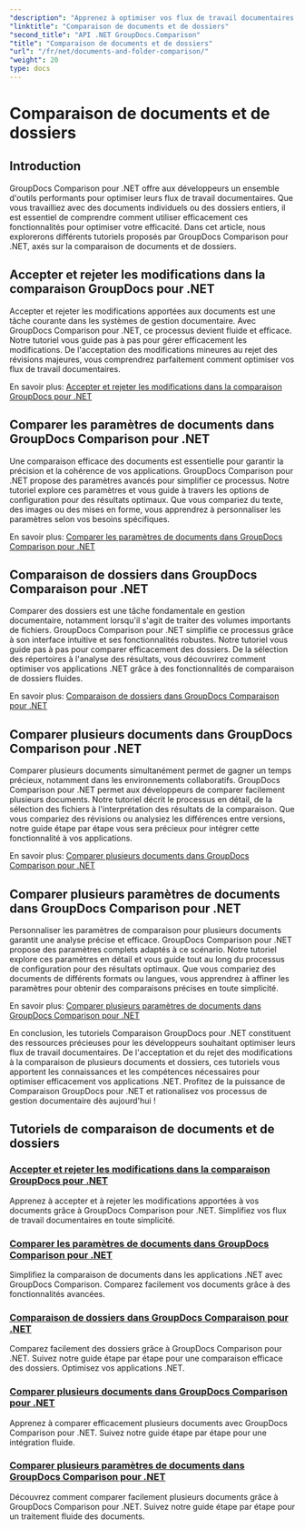 ```yaml
---
"description": "Apprenez à optimiser vos flux de travail documentaires grâce aux tutoriels GroupDocs Comparison pour .NET. Acceptez, rejetez les modifications et comparez facilement vos documents et dossiers."
"linktitle": "Comparaison de documents et de dossiers"
"second_title": "API .NET GroupDocs.Comparison"
"title": "Comparaison de documents et de dossiers"
"url": "/fr/net/documents-and-folder-comparison/"
"weight": 20
type: docs
---
```

# Comparaison de documents et de dossiers

## Introduction

GroupDocs Comparison pour .NET offre aux développeurs un ensemble d'outils performants pour optimiser leurs flux de travail documentaires. Que vous travailliez avec des documents individuels ou des dossiers entiers, il est essentiel de comprendre comment utiliser efficacement ces fonctionnalités pour optimiser votre efficacité. Dans cet article, nous explorerons différents tutoriels proposés par GroupDocs Comparison pour .NET, axés sur la comparaison de documents et de dossiers.

## Accepter et rejeter les modifications dans la comparaison GroupDocs pour .NET

Accepter et rejeter les modifications apportées aux documents est une tâche courante dans les systèmes de gestion documentaire. Avec GroupDocs Comparison pour .NET, ce processus devient fluide et efficace. Notre tutoriel vous guide pas à pas pour gérer efficacement les modifications. De l'acceptation des modifications mineures au rejet des révisions majeures, vous comprendrez parfaitement comment optimiser vos flux de travail documentaires.

En savoir plus: [Accepter et rejeter les modifications dans la comparaison GroupDocs pour .NET](./accept-reject-changes-dotnet/)

## Comparer les paramètres de documents dans GroupDocs Comparison pour .NET

Une comparaison efficace des documents est essentielle pour garantir la précision et la cohérence de vos applications. GroupDocs Comparison pour .NET propose des paramètres avancés pour simplifier ce processus. Notre tutoriel explore ces paramètres et vous guide à travers les options de configuration pour des résultats optimaux. Que vous compariez du texte, des images ou des mises en forme, vous apprendrez à personnaliser les paramètres selon vos besoins spécifiques.

En savoir plus: [Comparer les paramètres de documents dans GroupDocs Comparison pour .NET](./compare-documents-settings-dotnet/)

## Comparaison de dossiers dans GroupDocs Comparaison pour .NET

Comparer des dossiers est une tâche fondamentale en gestion documentaire, notamment lorsqu'il s'agit de traiter des volumes importants de fichiers. GroupDocs Comparison pour .NET simplifie ce processus grâce à son interface intuitive et ses fonctionnalités robustes. Notre tutoriel vous guide pas à pas pour comparer efficacement des dossiers. De la sélection des répertoires à l'analyse des résultats, vous découvrirez comment optimiser vos applications .NET grâce à des fonctionnalités de comparaison de dossiers fluides.

En savoir plus: [Comparaison de dossiers dans GroupDocs Comparaison pour .NET](./compare-folders-dotnet/)

## Comparer plusieurs documents dans GroupDocs Comparison pour .NET

Comparer plusieurs documents simultanément permet de gagner un temps précieux, notamment dans les environnements collaboratifs. GroupDocs Comparison pour .NET permet aux développeurs de comparer facilement plusieurs documents. Notre tutoriel décrit le processus en détail, de la sélection des fichiers à l'interprétation des résultats de la comparaison. Que vous compariez des révisions ou analysiez les différences entre versions, notre guide étape par étape vous sera précieux pour intégrer cette fonctionnalité à vos applications.

En savoir plus: [Comparer plusieurs documents dans GroupDocs Comparison pour .NET](./compare-multiple-documents-dotnet/)

## Comparer plusieurs paramètres de documents dans GroupDocs Comparison pour .NET

Personnaliser les paramètres de comparaison pour plusieurs documents garantit une analyse précise et efficace. GroupDocs Comparison pour .NET propose des paramètres complets adaptés à ce scénario. Notre tutoriel explore ces paramètres en détail et vous guide tout au long du processus de configuration pour des résultats optimaux. Que vous compariez des documents de différents formats ou langues, vous apprendrez à affiner les paramètres pour obtenir des comparaisons précises en toute simplicité.

En savoir plus: [Comparer plusieurs paramètres de documents dans GroupDocs Comparison pour .NET](./compare-multiple-documents-settings-dotnet/)

En conclusion, les tutoriels Comparaison GroupDocs pour .NET constituent des ressources précieuses pour les développeurs souhaitant optimiser leurs flux de travail documentaires. De l'acceptation et du rejet des modifications à la comparaison de plusieurs documents et dossiers, ces tutoriels vous apportent les connaissances et les compétences nécessaires pour optimiser efficacement vos applications .NET. Profitez de la puissance de Comparaison GroupDocs pour .NET et rationalisez vos processus de gestion documentaire dès aujourd'hui !
## Tutoriels de comparaison de documents et de dossiers
### [Accepter et rejeter les modifications dans la comparaison GroupDocs pour .NET](./accept-reject-changes-dotnet/)
Apprenez à accepter et à rejeter les modifications apportées à vos documents grâce à GroupDocs Comparison pour .NET. Simplifiez vos flux de travail documentaires en toute simplicité.
### [Comparer les paramètres de documents dans GroupDocs Comparison pour .NET](./compare-documents-settings-dotnet/)
Simplifiez la comparaison de documents dans les applications .NET avec GroupDocs Comparison. Comparez facilement vos documents grâce à des fonctionnalités avancées.
### [Comparaison de dossiers dans GroupDocs Comparaison pour .NET](./compare-folders-dotnet/)
Comparez facilement des dossiers grâce à GroupDocs Comparison pour .NET. Suivez notre guide étape par étape pour une comparaison efficace des dossiers. Optimisez vos applications .NET.
### [Comparer plusieurs documents dans GroupDocs Comparison pour .NET](./compare-multiple-documents-dotnet/)
Apprenez à comparer efficacement plusieurs documents avec GroupDocs Comparison pour .NET. Suivez notre guide étape par étape pour une intégration fluide.
### [Comparer plusieurs paramètres de documents dans GroupDocs Comparison pour .NET](./compare-multiple-documents-settings-dotnet/)
Découvrez comment comparer facilement plusieurs documents grâce à GroupDocs Comparison pour .NET. Suivez notre guide étape par étape pour un traitement fluide des documents.